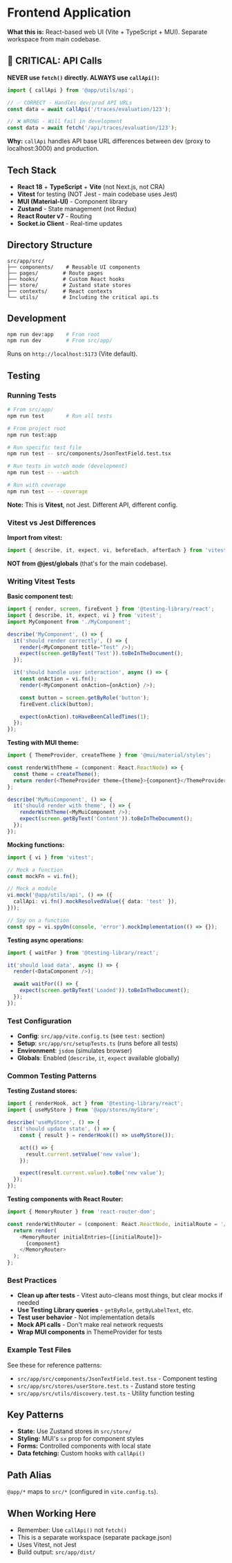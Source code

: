 # Frontend Application

**What this is:** React-based web UI (Vite + TypeScript + MUI). Separate workspace from main codebase.

## 🚨 CRITICAL: API Calls

**NEVER use `fetch()` directly. ALWAYS use `callApi()`:**

```typescript
import { callApi } from '@app/utils/api';

// ✅ CORRECT - Handles dev/prod API URLs
const data = await callApi('/traces/evaluation/123');

// ❌ WRONG - Will fail in development
const data = await fetch('/api/traces/evaluation/123');
```

**Why:** `callApi` handles API base URL differences between dev (proxy to localhost:3000) and production.

## Tech Stack

- **React 18** + **TypeScript** + **Vite** (not Next.js, not CRA)
- **Vitest** for testing (NOT Jest - main codebase uses Jest)
- **MUI (Material-UI)** - Component library
- **Zustand** - State management (not Redux)
- **React Router v7** - Routing
- **Socket.io Client** - Real-time updates

## Directory Structure

```
src/app/src/
├── components/    # Reusable UI components
├── pages/        # Route pages
├── hooks/        # Custom React hooks
├── store/        # Zustand state stores
├── contexts/     # React contexts
└── utils/        # Including the critical api.ts
```

## Development

```bash
npm run dev:app    # From root
npm run dev        # From src/app/
```

Runs on `http://localhost:5173` (Vite default).

## Testing

### Running Tests

```bash
# From src/app/
npm run test       # Run all tests

# From project root
npm run test:app

# Run specific test file
npm run test -- src/components/JsonTextField.test.tsx

# Run tests in watch mode (development)
npm run test -- --watch

# Run with coverage
npm run test -- --coverage
```

**Note:** This is **Vitest**, not Jest. Different API, different config.

### Vitest vs Jest Differences

**Import from vitest:**
```typescript
import { describe, it, expect, vi, beforeEach, afterEach } from 'vitest';
```

**NOT from @jest/globals** (that's for the main codebase).

### Writing Vitest Tests

**Basic component test:**

```typescript
import { render, screen, fireEvent } from '@testing-library/react';
import { describe, it, expect, vi } from 'vitest';
import MyComponent from './MyComponent';

describe('MyComponent', () => {
  it('should render correctly', () => {
    render(<MyComponent title="Test" />);
    expect(screen.getByText('Test')).toBeInTheDocument();
  });

  it('should handle user interaction', async () => {
    const onAction = vi.fn();
    render(<MyComponent onAction={onAction} />);

    const button = screen.getByRole('button');
    fireEvent.click(button);

    expect(onAction).toHaveBeenCalledTimes(1);
  });
});
```

**Testing with MUI theme:**

```typescript
import { ThemeProvider, createTheme } from '@mui/material/styles';

const renderWithTheme = (component: React.ReactNode) => {
  const theme = createTheme();
  return render(<ThemeProvider theme={theme}>{component}</ThemeProvider>);
};

describe('MyMuiComponent', () => {
  it('should render with theme', () => {
    renderWithTheme(<MyMuiComponent />);
    expect(screen.getByText('Content')).toBeInTheDocument();
  });
});
```

**Mocking functions:**

```typescript
import { vi } from 'vitest';

// Mock a function
const mockFn = vi.fn();

// Mock a module
vi.mock('@app/utils/api', () => ({
  callApi: vi.fn().mockResolvedValue({ data: 'test' }),
}));

// Spy on a function
const spy = vi.spyOn(console, 'error').mockImplementation(() => {});
```

**Testing async operations:**

```typescript
import { waitFor } from '@testing-library/react';

it('should load data', async () => {
  render(<DataComponent />);

  await waitFor(() => {
    expect(screen.getByText('Loaded')).toBeInTheDocument();
  });
});
```

### Test Configuration

- **Config**: `src/app/vite.config.ts` (see `test:` section)
- **Setup**: `src/app/src/setupTests.ts` (runs before all tests)
- **Environment**: `jsdom` (simulates browser)
- **Globals**: Enabled (`describe`, `it`, `expect` available globally)

### Common Testing Patterns

**Testing Zustand stores:**

```typescript
import { renderHook, act } from '@testing-library/react';
import { useMyStore } from '@app/stores/myStore';

describe('useMyStore', () => {
  it('should update state', () => {
    const { result } = renderHook(() => useMyStore());

    act(() => {
      result.current.setValue('new value');
    });

    expect(result.current.value).toBe('new value');
  });
});
```

**Testing components with React Router:**

```typescript
import { MemoryRouter } from 'react-router-dom';

const renderWithRouter = (component: React.ReactNode, initialRoute = '/') => {
  return render(
    <MemoryRouter initialEntries={[initialRoute]}>
      {component}
    </MemoryRouter>
  );
};
```

### Best Practices

- **Clean up after tests** - Vitest auto-cleans most things, but clear mocks if needed
- **Use Testing Library queries** - `getByRole`, `getByLabelText`, etc.
- **Test user behavior** - Not implementation details
- **Mock API calls** - Don't make real network requests
- **Wrap MUI components** in ThemeProvider for tests

### Example Test Files

See these for reference patterns:
- `src/app/src/components/JsonTextField.test.tsx` - Component testing
- `src/app/src/stores/userStore.test.ts` - Zustand store testing
- `src/app/src/utils/discovery.test.ts` - Utility function testing

## Key Patterns

- **State:** Use Zustand stores in `src/store/`
- **Styling:** MUI's `sx` prop for component styles
- **Forms:** Controlled components with local state
- **Data fetching:** Custom hooks with `callApi()`

## Path Alias

`@app/*` maps to `src/*` (configured in `vite.config.ts`).

## When Working Here

- Remember: Use `callApi()` not `fetch()`
- This is a separate workspace (separate package.json)
- Uses Vitest, not Jest
- Build output: `src/app/dist/`
